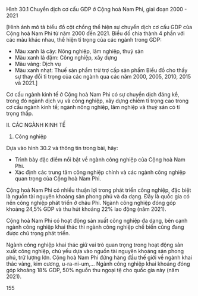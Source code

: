 Hình 30.1 Chuyển dịch cơ cấu GDP ở Cộng hoà Nam Phi, giai đoạn 2000 - 2021

[Hình ảnh mô tả biểu đồ cột chồng thể hiện sự chuyển dịch cơ cấu GDP của Cộng hoà Nam Phi từ năm 2000 đến 2021. Biểu đồ chia thành 4 phần với các màu khác nhau, thể hiện tỉ trọng của các ngành trong GDP:
- Màu xanh lá cây: Nông nghiệp, lâm nghiệp, thuỷ sản
- Màu xanh lá đậm: Công nghiệp, xây dựng
- Màu vàng: Dịch vụ
- Màu xanh nhạt: Thuế sản phẩm trừ trợ cấp sản phẩm
Biểu đồ cho thấy sự thay đổi tỉ trọng của các ngành qua các năm 2000, 2005, 2010, 2015 và 2021.]

Cơ cấu ngành kinh tế ở Cộng hoà Nam Phi có sự chuyển dịch đáng kể, trong đó ngành dịch vụ và công nghiệp, xây dựng chiếm tỉ trọng cao trong cơ cấu ngành kinh tế; ngành nông nghiệp, lâm nghiệp và thuỷ sản có tỉ trọng thấp.

II. CÁC NGÀNH KINH TẾ

1. Công nghiệp

Dựa vào hình 30.2 và thông tin trong bài, hãy:
- Trình bày đặc điểm nổi bật về ngành công nghiệp của Cộng hoà Nam Phi.
- Xác định các trung tâm công nghiệp chính và các ngành công nghiệp quan trọng của Cộng hoà Nam Phi.

Cộng hoà Nam Phi có nhiều thuận lợi trong phát triển công nghiệp, đặc biệt là nguồn tài nguyên khoáng sản phong phú và đa dạng. Đây là quốc gia có nền công nghiệp phát triển ở châu Phi. Ngành công nghiệp đóng góp khoảng 24,5% GDP và thu hút khoảng 22% lao động (năm 2021).

Cộng hoà Nam Phi có hoạt động sản xuất công nghiệp đa dạng, bên cạnh ngành công nghiệp khai thác thì ngành công nghiệp chế biến cũng đang được chú trọng phát triển.

Ngành công nghiệp khai thác giữ vai trò quan trọng trong hoạt động sản xuất công nghiệp, chủ yếu dựa vào nguồn tài nguyên khoáng sản phong phú, trữ lượng lớn. Cộng hoà Nam Phi đứng hàng đầu thế giới về ngành khai thác vàng, kim cương, u-ra-ni-um,... Ngành công nghiệp khai khoáng đóng góp khoảng 18% GDP, 50% nguồn thu ngoại tệ cho quốc gia này (năm 2021).

155